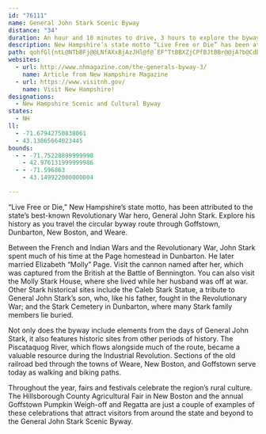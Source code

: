 ```yaml
---
id: "76111"
name: General John Stark Scenic Byway
distance: "34"
duration: An hour and 10 minutes to drive, 3 hours to explore the byway
description: New Hampshire’s state motto “Live Free or Die” has been attributed to the state’s best-known Revolutionary War hero, General John Stark. Explore his history as you travel this 33.3-mile circular route through Goffstown, Dunbarton, New Boston, and Weare.
path: qohfGl{ntL@NTbBFj@@LNfAXxBjAzJHl@f@`EF^TtBBXZjCPfBJtBBr@@jA?b@CdBC`AG|@Gt@YbC]lCIr@Il@G`@[rCGx@C\E`@MbDIlDAvB@jAFpCBl@DfABt@F`BF|@@`@Bd@BfAD~B?tAC`ACl@Ab@C`@IdAWnCEh@Gl@CZKjAE`@Ej@MrAIbACh@E~AAb@?j@@v@@Z@\FjAH|@Bb@RzAJj@ZzANj@Ld@\fAx@~Bv@xBN^JTDJLXFVFT\~@|BtGpBpFrDhK^~@h@lAb@x@d@x@\f@^b@^b@l@j@x@r@n@f@d@Xd@Vf@Tr@V`GfBlOnEhBn@jBp@lAh@lAj@jAn@vAz@bBfAbEtCjDdCtFzDvDnCrAbAl@j@v@x@`AhAr@`A\f@\d@TZPXLLHJFPt@vAVn@d@nAj@`BrDrMHVDPf@fB|@dD|CzK`@rAFPnApDZ`ANt@ZjBZtBTdBhA|G`A`GHv@TtCBPBPDPFN@BFHHJVTb@\|@f@`Ab@r@ZxBl@HDZNXRTRJLPXP\N`@Tp@BNFPHb@Fb@Dd@@N@T?f@Ad@Cd@Cd@Ed@Ib@YvAId@APCd@CjAClAGdC?jA@v@@lA@~AAx@G~AEv@Iv@UnBKd@tAsBZi@tA{B`CqD\o@Xg@tB{Gj@_Bf@oAr@{A|AaDdBaDhAsBfAuBfAwBj@iAHMvAsCHOxE_Jb@y@DIzC_GXo@b@w@r@cAp@aA\g@\e@r@eArCeEFMr@eAp@aAzAwBR[xFcI`AuAlAmAVSpCuB|@k@|BsArB_A|@SVERC^?nAAfEA`CGnBIx@MrAi@hBs@z@]r@]bC}@XMdA_@xAm@r@Y|CkAxAm@BA~EoBxBy@TInHuCbCcArBaA~BoA|@k@|@o@VO`DsBtA}@~BqAr@_@fD{AbA_@r@UbA]~Ac@xBg@tCg@tAOvBQbHe@jIc@dBIxG[`BM\Gx@Ov@Qv@Ut@Wr@Yr@[r@_@FEh@[d@[n@e@pCwBvBeBtDyCpDsCfAy@p@c@p@a@NGb@Ut@[b@OdAYj@Md@Kt@Kv@GrAGNA~AGv@Ev@Gv@Iv@Kf@KrCo@f@Or@WrA?NANAx@Mh@Kf@MnA_@LCTGRAl@EV@rA@x@?v@Ev@Gx@Kt@Ot@SjBo@t@SnE}@hCe@t@Qh@Qf@Sd@Ud@Yn@g@b@_@j@q@hB{BdGyHlBcC`JsLj@q@^a@HIVWXQb@[d@YbHoDpBcAjB_AZOlAo@XS\[NSHKR[R[Vm@rBqFd@qArBqFXw@j@wAn@}A`@{@f@{@^a@r@s@NOj@g@tHyGhFqEz@q@d@[VOXMf@QZIh@Mv@Ov@MbAOnEu@~AUh@Gh@EnBI~IQh@CXCZCr@Mv@UhBm@`Aa@@AxBaAr@[h@WRKnBy@bGkCrAo@\O`DsA`A_@pAe@d@QhDeAnE}At@[~@i@hAy@x@o@pC}B`@[lFoErFmEROb@YXQd@Uh@QzDiADCz@YbAYlBo@f@Mt@Qv@IZAh@Ah@@f@Fh@Jf@Rd@Tb@Z`@`@TVRXx@tAP\d@v@RZTVVVVRXRXNXJZJZHXFZBj@?h@Ef@IrA[f@Mh@Ih@Eh@Ah@Bf@Fh@Jf@Nf@Rf@T~@d@`CjA~@b@vB|@f@Pf@Nt@Ph@Hv@LZDf@Dv@FbADdURdADbPdAtABbAA|BCnA@R?dADP@nANh@Jt@P~@VdA^t@Zd@Vp@b@n@d@`@^`@^|A`B\\p@f@b@Zn@`@@@d@Vf@Tf@Ph@JfALr@Fh@HxBj@bAZdFzALBJDh@PLBL?RFJAJAdAMh@K\Ad@IbEa@\Ct@?lC?f@BZBXDZHrBr@z@^COEQA]A]C]@U?QAa@Co@AQ?QDg@MSIIKGKCs@Qe@O_Ae@g@[i@_@MKUMi@YmEsC[Sa@]a@a@]e@g@w@o@eAS]_@_AM_@Kc@Qs@Gc@Gc@Gw@Ew@C_BAgFAy@Cq@?u@AU[{B_@}BKYAM_@qB_BwHEQUo@O]Q]]g@]g@i@q@uAaBaAgAy@y@{@s@m@e@}ByA{@o@uDuCm@i@aEeEm@k@a@c@_@e@]i@S_@qAyC[k@Q[WYGIa@c@a@]q@a@g@UYMYGi@Ki@Ew@CcB?i@A[Cg@Ii@K_Bc@sA[YKi@SWQgEsDq@e@e@WYGMAMAY@sAJk@?i@A[A}BUi@Cw@AgDH[Ai@Ei@KcAWaA_@u@Ye@WYQWSUWS[[k@Ym@Uq@{@wC]uAUeAIc@Kw@KiAGy@G_B?S?e@@g@@e@De@VcCXyCJy@Hu@Fc@Ha@PgAHu@Fw@NyF?]?G?e@Aw@M_EQwIAe@Ee@CQGe@EOKa@O_@S[SWWSq@c@wAu@{Au@uB_AaAa@u@U[K[Gi@EaBGi@Gi@K[IYMKGWUUUU[Q]O_@M_@Ic@Kc@CQEe@Ew@?e@?g@@kAB{@JqB@g@Ae@Cg@EQKe@ESi@uAWc@Y_@g@c@MCWGkAUg@QWMe@Yo@e@o@g@YOYMYIu@Om@Ke@I[IYKMEYOWSWUw@{@a@_@WSe@WqBeA_Ai@yFqDWSo@i@UUUYe@w@_@_AwAwE[iA]qAa@qAgAaDy@eCQq@UgAKw@Iw@Ew@Ay@?y@@w@Dy@Hw@Hw@dA{HP}AHiAFaBFcC@w@AkAAe@IkAIu@Kw@a@_CEYOaAw@gHEe@QgAwBwLmAmHOiASoBq@oHCe@Ce@?g@@e@Bg@Fc@Hc@`@gBTeAPgA~@eHh@yD~@aHx@eGlAwIF]Fe@DSHw@Bc@?c@?k@?ICe@WwDKkAA[Eo@CgAAUEmGC{@IoBIiDC_BD_H@eCF}D?g@CkAAQGe@Kc@CKACUq@Ma@m@gBKc@CSAS?o@E[Ge@[@UAKI_@B]HMFURUVU`@g@bAS\IN[h@ILMLOJQJMBKBMBI?a@DaCRcAHeAHUDYHOHOJOTm@Ii@CmBS[Cw@?aELuABiA@Y?uCCq@?O@[Fi@Ji@HyBd@qAL_@@aABi@AMA[Gg@QmAo@e@UYK[IYEi@Ei@?w@By@Hw@NqATi@Fi@?OAg@G[Gi@OgBu@EASGSGEAi@IYCa@Ce@A{@A[C[Cg@K{Aa@s@Ws@YYI[IsDk@w@OmE_Aw@Ki@Ea@?a@Fs@Te@RaAd@qBfAYLs@Zs@V_B^qAZYJ[Js@XgFpCgBz@wAl@k@Ps@Li@Hi@Be@@E?w@Ay@E[Eg@Ku@Sg@QaAa@{BaAo@YKGuAm@y@_@aCiAeBw@OGWM_DwAgBu@kBu@aAc@YOc@Yc@]k@m@u@_Ak@q@KIMIMGKEMCMAo@?cCxAiAt@WRa@^k@l@s@~@qBrCSVORIHEDMHY`@CDc@^a@\mBrAq@`@mAj@mBj@e@L]Ho@Pe@R}DrBaCpA}@f@u@n@iAfA}@x@UPKFgAp@c@Rg@Rs@T}DfAqAZc@J}Af@e@TqA|@aAx@}DzCg@f@[`@iGfISVOTw@rAe@|@eAlByCpEoAdBaAlAg@f@iAdAyBfB_CzA}CdBe@RuI|CkBh@qHvA_B\q@Ts@Xc@V{@f@sAv@cBx@aE`B{Af@}Bl@gG|@_CT}@L_ALuANi@BS?e@Aw@Gu@Ou@We@Uc@YkD_Ck@WaA[u@OcAOeBQy@EgACkD@_ADoADo@DmBJcB@{@G[Gu@Uq@[cCyAg@SYGk@K[CiAE}CDgEFoCIaCB}CHiAJi@HoB`@u@TuDz@kCx@eCl@SFiA\q@N{Cp@eARoAXgGpAG@iEt@wGdAe@Jo@Hw@Pw@Hy@@uAMg@Ku@WyVaKaA]qA]eAO{@Cw@@}@Bi@Fy@LaEv@sAVw@Hk@BoBDwAA{CWeAOuDw@[GaAWiCi@k@Ky@QcBIuACk@Bi@Bk@Fw@NmBd@s@V_QpH_Ab@wDpBoFbDwBlAqF`DaB|@qA|@s@n@a@d@a@f@QTQV]n@_@v@a@`Ae@bASf@a@~@}@pBi@lAc@z@eA~AUXm@n@m@j@gAv@mAn@qAf@kEdAiCf@yIrAwEx@iDl@kDn@_Dl@sDn@wC`@sEf@gC^n@|Fp@nFNbAdCxSZjCV|Bz@~Hb@dEZtC`@xD\fDhEja@t@jHTbB^|Bv@pDlBrHzAjGx@tCNx@^|BTlAd@vD`BxONxAZnCZrDFvABvAAh@EtAMpBGh@ANa@lDGZM~@OhAIp@IfACh@?f@Ah@BlABd@Dd@D^Jx@Lv@H\^tANd@h@xAZt@\|@Zx@Xt@\x@tApDZr@FNd@nAdAlCfArCRj@b@hA~@dCr@jBjAxCVx@Pb@FXHVH^H\TfAFd@Hl@NbA
websites:
  - url: http://www.nhmagazine.com/the-generals-byway-3/
    name: Article from New Hampshire Magazine
  - url: https://www.visitnh.gov/
    name: Visit New Hampshire!
designations:
  - New Hampshire Scenic and Cultural Byway
states:
  - NH
ll:
  - -71.67942750838061
  - 43.13865664023445
bounds:
  - - -71.75228899999998
    - 42.976131999999986
  - - -71.596863
    - 43.149922000000004

---
```


“Live Free or Die,” New Hampshire’s state motto, has been attributed to the state’s best-known Revolutionary War hero, General John Stark. Explore his history as you travel the circular byway route through Goffstown, Dunbarton, New Boston, and Weare.

Between the French and Indian Wars and the Revolutionary War, John Stark spent much of his time at the Page homestead in Dunbarton. He later married Elizabeth “Molly” Page. Visit the cannon named after her, which was captured from the British at the Battle of Bennington. You can also visit the Molly Stark House, where she lived while her husband was off at war. Other Stark historical sites include the Caleb Stark Statue, a tribute to General John Stark’s son, who, like his father, fought in the Revolutionary War; and the Stark Cemetery in Dunbarton, where many Stark family members lie buried.

Not only does the byway include elements from the days of General John Stark, it also features historic sites from other periods of history. The Piscataquog River, which flows alongside much of the route, became a valuable resource during the Industrial Revolution. Sections of the old railroad bed through the towns of Weare, New Boston, and Goffstown serve today as walking and biking paths.

Throughout the year, fairs and festivals celebrate the region’s rural culture. The Hillsborough County Agricultural Fair in New Boston and the annual Goffstown Pumpkin Weigh-off and Regatta are just a couple of examples of these celebrations that attract visitors from around the state and beyond to the General John Stark Scenic Byway.
